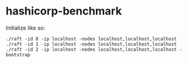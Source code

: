 # hashicorp-benchmark

Initialize like so:

```
./raft -id 0 -ip localhost -nodes localhost,localhost,localhost
./raft -id 1 -ip localhost -nodes localhost,localhost,localhost
./raft -id 2 -ip localhost -nodes localhost,localhost,localhost -bootstrap
```
